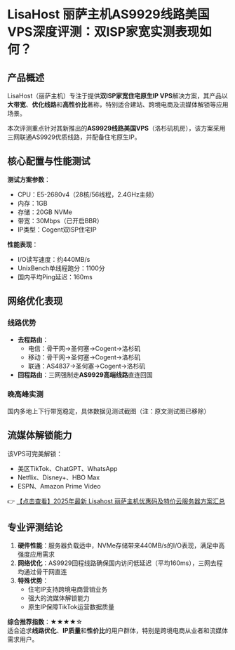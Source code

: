# LisaHost 丽萨主机AS9929线路美国VPS深度评测：双ISP家宽实测表现如何？

## 产品概述

LisaHost（丽萨主机）专注于提供**双ISP家宽住宅原生IP VPS**解决方案，其产品以**大带宽**、**优化线路**和**高性价比**著称，特别适合建站、跨境电商及流媒体解锁等应用场景。

本次评测重点针对其新推出的**AS9929线路美国VPS**（洛杉矶机房），该方案采用三网联通AS9929优质线路，并配备住宅原生IP。

## 核心配置与性能测试

**测试方案参数**：
- CPU：E5-2680v4（28核/56线程，2.4GHz主频）
- 内存：1GB
- 存储：20GB NVMe
- 带宽：30Mbps（已开启BBR）
- IP类型：Cogent双ISP住宅IP

**性能表现**：
- I/O读写速度：约440MB/s
- UnixBench单线程跑分：1100分
- 国内平均Ping延迟：160ms

## 网络优化表现

### 线路优势
- **去程路由**：
  - 电信：骨干网→圣何塞→Cogent→洛杉矶
  - 移动：骨干网→圣何塞→Cogent→洛杉矶 
  - 联通：AS4837→圣何塞→Cogent→洛杉矶
- **回程路由**：三网强制走**AS9929高端线路**直连回国

### 晚高峰实测
国内多地上下行带宽稳定，具体数据见测试截图（注：原文测试图已移除）

## 流媒体解锁能力

该VPS可完美解锁：
- 美区TikTok、ChatGPT、WhatsApp
- Netflix、Disney+、HBO Max
- ESPN、Amazon Prime Video

👉 [【点击查看】2025年最新 Lisahost 丽萨主机优惠码及特价云服务器方案汇总](https://bit.ly/lisazhuji)

## 专业评测结论

1. **硬件性能**：服务器负载适中，NVMe存储带来440MB/s的I/O表现，满足中高强度应用需求
2. **网络优化**：AS9929回程线路确保国内访问低延迟（平均160ms），三网去程均通过骨干网直连
3. **特殊优势**：
   - 住宅IP支持跨境电商营销业务
   - 强大的流媒体解锁能力
   - 原生IP保障TikTok运营数据质量

**综合推荐指数**：★★★★☆  
适合追求**线路优化**、**IP质量**和**性价比**的用户群体，特别是跨境电商从业者和流媒体需求用户。